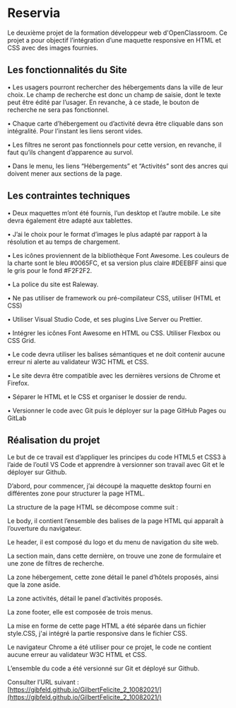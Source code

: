 # Reservia
Le deuxième projet de la formation développeur web d'OpenClassroom. Ce projet a pour objectif l’intégration d’une maquette responsive en HTML et CSS avec des images fournies. 


## Les fonctionnalités du Site
• Les usagers pourront rechercher des hébergements dans la ville de leur choix. Le champ de recherche est donc un champ de saisie, dont le texte peut être édité par l’usager. En revanche, à ce stade, le bouton de recherche ne sera pas fonctionnel.

• Chaque carte d’hébergement ou d’activité devra être cliquable dans son intégralité. Pour l’instant les liens seront vides.

• Les filtres ne seront pas fonctionnels pour cette version, en revanche, il faut qu’ils changent d’apparence au survol.

• Dans le menu, les liens “Hébergements” et “Activités” sont des ancres qui doivent mener aux sections de la page.


## Les contraintes techniques
• Deux maquettes m’ont été fournis, l’un desktop et l’autre mobile. Le site devra également être adapté aux tablettes.

• J’ai le choix pour le format d’images le plus adapté par rapport à la résolution et au temps de chargement.

• Les icônes proviennent de la bibliothèque Font Awesome. Les couleurs de la charte sont le bleu #0065FC, et sa version plus claire #DEEBFF ainsi que le gris pour le fond #F2F2F2.

• La police du site est Raleway.

• Ne pas utiliser de framework ou pré-compilateur CSS, utiliser (HTML et CSS)

• Utiliser Visual Studio Code, et ses plugins Live Server ou Prettier.

• Intégrer les icônes Font Awesome en HTML ou CSS. Utiliser Flexbox ou CSS Grid.

• Le code devra utiliser les balises sémantiques et ne doit contenir aucune erreur ni alerte au validateur W3C HTML et CSS.

• Le site devra être compatible avec les dernières versions de Chrome et Firefox.

• Séparer le HTML et le CSS et organiser le dossier de rendu.

• Versionner le code avec Git puis le déployer sur la page GitHub Pages ou GitLab

## Réalisation du projet
Le but de ce travail est d’appliquer les principes du code HTML5 et CSS3 à l’aide de l’outil VS Code et apprendre à versionner son travail avec Git et le déployer sur Github.

D’abord, pour commencer, j’ai découpé la maquette desktop fourni en différentes zone pour structurer la page HTML.

La structure de la page HTML se décompose comme suit :

Le body, il contient l’ensemble des balises de la page HTML qui apparaît à l’ouverture du navigateur.

Le header, il est composé du logo et du menu de navigation du site web.

La section main, dans cette dernière, on trouve une zone de formulaire et une zone de filtres de recherche.

La zone hébergement, cette zone détail le panel d’hôtels proposés, ainsi que la zone aside.

La zone activités, détail le panel d’activités proposés.

La zone footer, elle est composée de trois menus.

La mise en forme de cette page HTML a été séparée dans un fichier style.CSS, j'ai intégré la partie responsive dans le fichier CSS.

Le navigateur Chrome a été utiliser pour ce projet, le code ne contient aucune erreur au validateur W3C HTML et CSS.

L’ensemble du code a été versionné sur Git et déployé sur Github.

Consulter l’URL suivant :[https://gibfeld.github.io/GilbertFelicite_2_10082021/](https://gibfeld.github.io/GilbertFelicite_2_10082021/)









